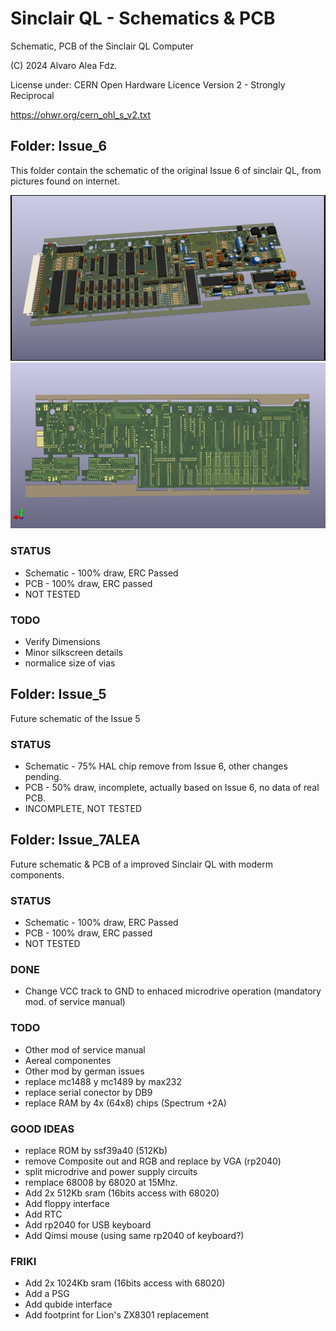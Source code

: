 # Sinclair QL - Schematics & PCB
Schematic, PCB of the Sinclair QL Computer

(C) 2024 Alvaro Alea Fdz.

License under: CERN Open Hardware Licence Version 2 - Strongly Reciprocal

https://ohwr.org/cern_ohl_s_v2.txt

## Folder: Issue_6
This folder contain the schematic of the original Issue 6 of sinclair QL, from pictures found on internet.

![My image](Issue_6/Issue_6_C.png)
![My image](Issue_6/Issue_6_S.png)

### STATUS
- Schematic - 100% draw, ERC Passed
- PCB - 100% draw, ERC passed
- NOT TESTED

### TODO
- Verify Dimensions
- Minor silkscreen details
- normalice size of vias

## Folder: Issue_5
Future schematic of the Issue 5

### STATUS
- Schematic - 75% HAL chip remove from Issue 6, other changes pending.
- PCB - 50% draw, incomplete, actually based on Issue 6, no data of real PCB.
- INCOMPLETE, NOT TESTED

## Folder: Issue_7ALEA
Future schematic & PCB of a improved Sinclair QL with moderm components.

### STATUS
- Schematic - 100% draw, ERC Passed
- PCB - 100% draw, ERC passed
- NOT TESTED

### DONE
- Change VCC track to GND to enhaced microdrive operation (mandatory mod. of service manual)

### TODO
- Other mod of service manual
- Aereal componentes
- Other mod by german issues
- replace mc1488 y mc1489 by max232
- replace serial conector by  DB9
- replace RAM by 4x (64x8) chips (Spectrum +2A)

### GOOD IDEAS
- replace ROM by ssf39a40 (512Kb)
- remove Composite out and RGB and replace by VGA (rp2040)
- split microdrive and power supply circuits
- remplace 68008 by 68020 at 15Mhz.
- Add 2x 512Kb sram (16bits access with 68020)
- Add floppy interface
- Add RTC
- Add rp2040 for USB keyboard
- Add Qimsi mouse (using same rp2040 of keyboard?)

### FRIKI
- Add 2x 1024Kb sram (16bits access with 68020)
- Add a PSG
- Add qubide interface
- Add footprint for Lion's ZX8301 replacement
